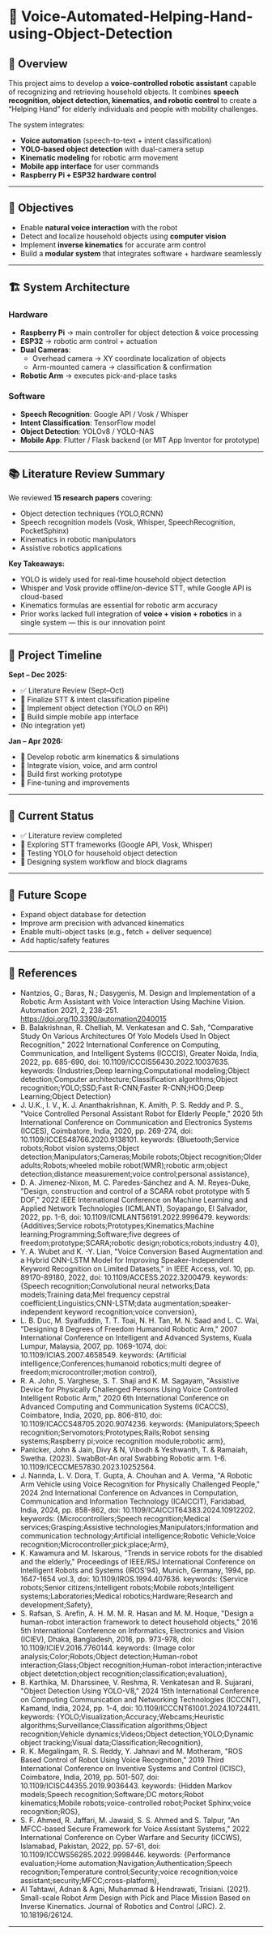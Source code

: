 # 🦾 ﻿Voice-Automated-Helping-Hand-using-Object-Detection

## 📌 Overview  
This project aims to develop a **voice-controlled robotic assistant** capable of recognizing and retrieving household objects. It combines **speech recognition, object detection, kinematics, and robotic control** to create a “Helping Hand” for elderly individuals and people with mobility challenges.  

The system integrates:  
- **Voice automation** (speech-to-text + intent classification)  
- **YOLO-based object detection** with dual-camera setup  
- **Kinematic modeling** for robotic arm movement  
- **Mobile app interface** for user commands  
- **Raspberry Pi + ESP32 hardware control**  

---

## 🎯 Objectives  
- Enable **natural voice interaction** with the robot  
- Detect and localize household objects using **computer vision**  
- Implement **inverse kinematics** for accurate arm control  
- Build a **modular system** that integrates software + hardware seamlessly  

---

## 🏗️ System Architecture  

### Hardware  
- **Raspberry Pi** → main controller for object detection & voice processing  
- **ESP32** → robotic arm control + actuation  
- **Dual Cameras**:  
  - Overhead camera → XY coordinate localization of objects  
  - Arm-mounted camera → classification & confirmation  
- **Robotic Arm** → executes pick-and-place tasks  

### Software  
- **Speech Recognition**: Google API / Vosk / Whisper  
- **Intent Classification**: TensorFlow model  
- **Object Detection**: YOLOv8 / YOLO-NAS  
- **Mobile App**: Flutter / Flask backend (or MIT App Inventor for prototype)  

---

## 📚 Literature Review Summary  
We reviewed **15 research papers** covering:  
- Object detection techniques (YOLO,RCNN)  
- Speech recognition models (Vosk, Whisper, SpeechRecognition, PocketSphinx)  
- Kinematics in robotic manipulators  
- Assistive robotics applications  

**Key Takeaways:**  
- YOLO is widely used for real-time household object detection  
- Whisper and Vosk provide offline/on-device STT, while Google API is cloud-based  
- Kinematics formulas are essential for robotic arm accuracy  
- Prior works lacked full integration of **voice + vision + robotics** in a single system — this is our innovation point  

---

## 📅 Project Timeline  

**Sept – Dec 2025:**  
- ✅ Literature Review (Sept–Oct)  
- 🔄 Finalize STT & intent classification pipeline  
- 🔄 Implement object detection (YOLO on RPi)  
- 🔄 Build simple mobile app interface  
- (No integration yet)  

**Jan – Apr 2026:**  
- 🔄 Develop robotic arm kinematics & simulations  
- 🔄 Integrate vision, voice, and arm control  
- 🔄 Build first working prototype  
- 🔄 Fine-tuning and improvements  

---

## 📌 Current Status  
- ✅ Literature review completed  
- 🔄 Exploring STT frameworks (Google API, Vosk, Whisper)  
- 🔄 Testing YOLO for household object detection  
- 🔄 Designing system workflow and block diagrams  

---

## 🚀 Future Scope  
- Expand object database for detection  
- Improve arm precision with advanced kinematics  
- Enable multi-object tasks (e.g., fetch + deliver sequence)  
- Add haptic/safety features  

---

## 📖 References  
- Nantzios, G.; Baras, N.; Dasygenis, M. Design and Implementation of a Robotic Arm Assistant with Voice Interaction Using Machine Vision. Automation 2021, 2, 238-251. https://doi.org/10.3390/automation2040015
- B. Balakrishnan, R. Chelliah, M. Venkatesan and C. Sah, "Comparative Study On Various Architectures Of Yolo Models Used In Object Recognition," 2022 International Conference on Computing, Communication, and Intelligent Systems (ICCCIS), Greater Noida, India, 2022, pp. 685-690, doi: 10.1109/ICCCIS56430.2022.10037635. keywords: {Industries;Deep learning;Computational modeling;Object detection;Computer architecture;Classification algorithms;Object recognition;YOLO;SSD;Fast R-CNN;Faster R-CNN;HOG;Deep Learning;Object Detection}
- J. U.K., I. V., K. J. Ananthakrishnan, K. Amith, P. S. Reddy and P. S., "Voice Controlled Personal Assistant Robot for Elderly People," 2020 5th International Conference on Communication and Electronics Systems (ICCES), Coimbatore, India, 2020, pp. 269-274, doi: 10.1109/ICCES48766.2020.9138101. keywords: {Bluetooth;Service robots;Robot vision systems;Object detection;Manipulators;Cameras;Mobile robots;Object recognition;Older adults;Robots;wheeled mobile robot(WMR);robotic arm;object detection;distance measurement;voice control;personal assistance},
- D. A. Jimenez-Nixon, M. C. Paredes-Sánchez and A. M. Reyes-Duke, "Design, construction and control of a SCARA robot prototype with 5 DOF," 2022 IEEE International Conference on Machine Learning and Applied Network Technologies (ICMLANT), Soyapango, El Salvador, 2022, pp. 1-6, doi: 10.1109/ICMLANT56191.2022.9996479. keywords: {Additives;Service robots;Prototypes;Kinematics;Machine learning;Programming;Software;five degrees of freedom;prototype;SCARA;robotic design;robotics;robots;industry 4.0},
- Y. A. Wubet and K. -Y. Lian, "Voice Conversion Based Augmentation and a Hybrid CNN-LSTM Model for Improving Speaker-Independent Keyword Recognition on Limited Datasets," in IEEE Access, vol. 10, pp. 89170-89180, 2022, doi: 10.1109/ACCESS.2022.3200479.
keywords: {Speech recognition;Convolutional neural networks;Data models;Training data;Mel frequency cepstral coefficient;Linguistics;CNN-LSTM;data augmentation;speaker-independent keyword recognition;voice conversion},
- L. B. Duc, M. Syaifuddin, T. T. Toai, N. H. Tan, M. N. Saad and L. C. Wai, "Designing 8 Degrees of Freedom Humanoid Robotic Arm," 2007 International Conference on Intelligent and Advanced Systems, Kuala Lumpur, Malaysia, 2007, pp. 1069-1074, doi: 10.1109/ICIAS.2007.4658549. keywords: {Artificial intelligence;Conferences;humanoid robotics;multi degree of freedom;microcontroller;motion control},
- R. A. John, S. Varghese, S. T. Shaji and K. M. Sagayam, "Assistive Device for Physically Challenged Persons Using Voice Controlled Intelligent Robotic Arm," 2020 6th International Conference on Advanced Computing and Communication Systems (ICACCS), Coimbatore, India, 2020, pp. 806-810, doi: 10.1109/ICACCS48705.2020.9074236. keywords: {Manipulators;Speech recognition;Servomotors;Prototypes;Rails;Robot sensing systems;Raspberry pi;voice recognition module;robotic arm},
- Panicker, John & Jain, Divy & N, Vibodh & Yeshwanth, T. & Ramaiah, Swetha. (2023). SwabBot-An oral Swabbing Robotic arm. 1-6. 10.1109/ICECCME57830.2023.10252564.
- J. Nannda, L. V. Dora, T. Gupta, A. Chouhan and A. Verma, "A Robotic Arm Vehicle using Voice Recognition for Physically Challenged People," 2024 2nd International Conference on Advances in Computation, Communication and Information Technology (ICAICCIT), Faridabad, India, 2024, pp. 858-862, doi: 10.1109/ICAICCIT64383.2024.10912202. keywords: {Microcontrollers;Speech recognition;Medical services;Grasping;Assistive technologies;Manipulators;Information and communication technology;Artificial intelligence;Robotic Vehicle;Voice recognition;Microcontroller;pick;place;Arm},
- K. Kawamura and M. Iskarous, "Trends in service robots for the disabled and the elderly," Proceedings of IEEE/RSJ International Conference on Intelligent Robots and Systems (IROS'94), Munich, Germany, 1994, pp. 1647-1654 vol.3, doi: 10.1109/IROS.1994.407636. keywords: {Service robots;Senior citizens;Intelligent robots;Mobile robots;Intelligent systems;Laboratories;Medical robotics;Hardware;Research and development;Safety},
- S. Rafsan, S. Arefin, A. H. M. M. R. Hasan and M. M. Hoque, "Design a human-robot interaction framework to detect household objects," 2016 5th International Conference on Informatics, Electronics and Vision (ICIEV), Dhaka, Bangladesh, 2016, pp. 973-978, doi: 10.1109/ICIEV.2016.7760144. keywords: {Image color analysis;Color;Robots;Object detection;Human-robot interaction;Glass;Object recognition;Human-robot interaction;interactive object detetction;object recognition;classification;evaluation},
- B. Karthika, M. Dharssinee, V. Reshma, R. Venkatesan and R. Sujarani, "Object Detection Using YOLO-V8," 2024 15th International Conference on Computing Communication and Networking Technologies (ICCCNT), Kamand, India, 2024, pp. 1-4, doi: 10.1109/ICCCNT61001.2024.10724411. keywords: {YOLO;Visualization;Accuracy;Webcams;Heuristic algorithms;Surveillance;Classification algorithms;Object recognition;Vehicle dynamics;Videos;Object detection;YOLO;Dynamic object tracking;Visual data;Classification;Recognition},
- R. K. Megalingam, R. S. Reddy, Y. Jahnavi and M. Motheram, "ROS Based Control of Robot Using Voice Recognition," 2019 Third International Conference on Inventive Systems and Control (ICISC), Coimbatore, India, 2019, pp. 501-507, doi: 10.1109/ICISC44355.2019.9036443. keywords: {Hidden Markov models;Speech recognition;Software;DC motors;Robot kinematics;Mobile robots;voice-controlled robot;Pocket Sphinx;voice recognition;ROS},
- S. F. Ahmed, R. Jaffari, M. Jawaid, S. S. Ahmed and S. Talpur, "An MFCC-based Secure Framework for Voice Assistant Systems," 2022 International Conference on Cyber Warfare and Security (ICCWS), Islamabad, Pakistan, 2022, pp. 57-61, doi: 10.1109/ICCWS56285.2022.9998446. keywords: {Performance evaluation;Home automation;Navigation;Authentication;Speech recognition;Temperature control;Security;voice recognition;voice assistant;security;MFCC;cross-platform},
- Al Tahtawi, Adnan & Agni, Muhammad & Hendrawati, Trisiani. (2021). Small-scale Robot Arm Design with Pick and Place Mission Based on Inverse Kinematics. Journal of Robotics and Control (JRC). 2. 10.18196/26124. 

---


